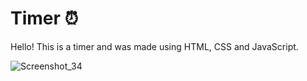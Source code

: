 # Timer ⏰

Hello! This is a timer and was made using HTML, CSS and JavaScript.

![Screenshot_34](https://user-images.githubusercontent.com/76456810/174676510-2bd7b4f7-e712-47d4-abc6-c365c08150ae.png)
